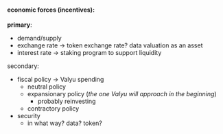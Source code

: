 #### economic forces (incentives):
**primary**:
- demand/supply
- exchange rate -> token exchange rate? data valuation as an asset
- interest rate -> staking program to support liquidity

secondary:
- fiscal policy -> Valyu spending 
	- neutral policy
	- expansionary policy (*the one Valyu will approach in the beginning*)
		- probably reinvesting
	- contractory policy
- security
	- in what way? data? token?






